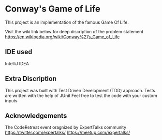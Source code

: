 # Conway's Game of Life

This project is an implementation of the famous Game Of Life.

Visit the wiki link below for deep discription of the problem statement
https://en.wikipedia.org/wiki/Conway%27s_Game_of_Life

## IDE used 
IntelliJ IDEA

## Extra Discription
 This project was built with Test Driven Development (TDD) approach.
 Tests are written with the help of JUnit
 Feel free to test the code with your custom inputs

## Acknowledgements
The CodeRetreat event oragnized by ExpertTalks community
https://twitter.com/expertalks/
https://meetup.com/expertalks/
